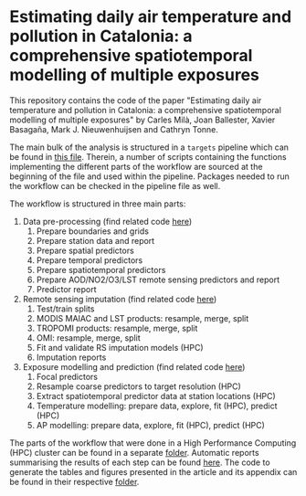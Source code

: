 # Estimating daily air temperature and pollution in Catalonia: a comprehensive spatiotemporal modelling of multiple exposures

This repository contains the code of the paper "Estimating daily air temperature and pollution in Catalonia: a comprehensive spatiotemporal modelling of multiple exposures" by Carles Milà, Joan Ballester, Xavier Basagaña, Mark J. Nieuwenhuijsen and Cathryn Tonne. 

The main bulk of the analysis is structured in a `targets` pipeline which can be found in [this file](_targets.R). Therein, a number of scripts containing the functions implementing the different parts of the workflow are sourced at the beginning of the file and used within the pipeline. Packages needed to run the workflow can be checked in the pipeline file as well. 

The workflow is structured in three main parts:
1. Data pre-processing (find related code [here](R/prep/))
    1. Prepare boundaries and grids
    2. Prepare station data and report
    3. Prepare spatial predictors
    4. Prepare temporal predictors
    5. Prepare spatiotemporal predictors
    6. Prepare AOD/NO2/O3/LST remote sensing predictors and report
    7. Predictor report
2. Remote sensing imputation (find related code [here](R/RSimp/))
    1. Test/train splits 
    2. MODIS MAIAC and LST products: resample, merge, split
    3. TROPOMI products: resample, merge, split
    4. OMI: resample, merge, split
    5. Fit and validate RS imputation models (HPC)
    6. Imputation reports
3. Exposure modelling and prediction (find related code [here](R/prediction/))
    1. Focal predictors 
    2. Resample coarse predictors to target resolution  (HPC)
    3. Extract spatiotemporal predictor data at station locations (HPC)
    4. Temperature modelling: prepare data, explore, fit (HPC), predict (HPC)
    5. AP modelling: prepare data, explore, fit (HPC), predict (HPC)

The parts of the workflow that were done in a High Performance Computing (HPC) cluster can be found in a separate [folder](R/HPC/). Automatic reports summarising the results of each step can be found [here](reports/). The code to generate the tables and figures presented in the article and its appendix can be found in their respective [folder](R/tables&figures/).